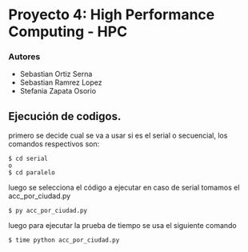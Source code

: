 # Proyecto 4: High Performance Computing - HPC

### Autores
- Sebastian Ortiz Serna
- Sebastian Ramrez Lopez
- Stefania Zapata Osorio

## Ejecución de codigos. 

primero se decide cual se va a usar si es el serial o secuencial, los comandos respectivos son: 
```
$ cd serial 
o
$ cd paralelo
```
luego se selecciona el código a ejecutar en caso de serial tomamos el acc_por_ciudad.py 

```
$ py acc_por_ciudad.py 
``` 
luego para ejecutar la prueba de tiempo se usa el siguiente comando 

```
$ time python acc_por_ciudad.py 
``` 